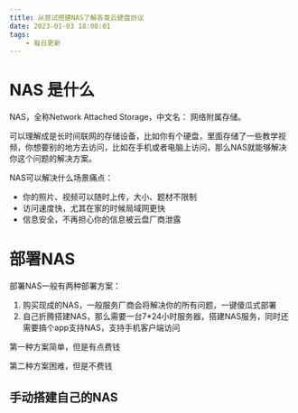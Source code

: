 ```yaml
---
title: 从尝试搭建NAS了解各类云硬盘协议
date: 2023-01-03 18:00:01
tags:
    - 每日更新
---
```


# NAS 是什么

NAS，全称Network Attached Storage，中文名： 网络附属存储。

可以理解成是长时间联网的存储设备，比如你有个硬盘，里面存储了一些教学视频，你想要别的地方去访问，比如在手机或者电脑上访问，那么NAS就能够解决你这个问题的解决方案。

NAS可以解决什么场景痛点：

- 你的照片、视频可以随时上传，大小、题材不限制
- 访问速度快，尤其在家的时候局域网更快
- 信息安全，不再担心你的信息被云盘厂商泄露

# 部署NAS

部署NAS一般有两种部署方案：

1. 购买现成的NAS，一般服务厂商会将解决你的所有问题，一键傻瓜式部署
2. 自己折腾搭建NAS，那么需要一台7*24小时服务器，搭建NAS服务，同时还需要搞个app支持NAS，支持手机客户端访问

第一种方案简单，但是有点费钱

第二种方案困难，但是不费钱

## 手动搭建自己的NAS